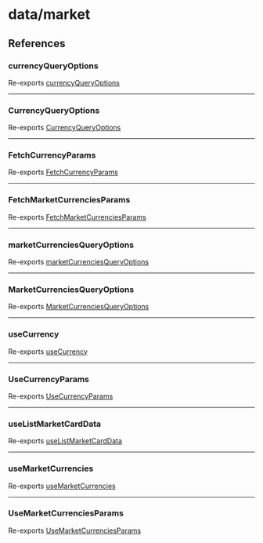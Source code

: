 # data/market

## References

### currencyQueryOptions

Re-exports [currencyQueryOptions](../data.md#currencyqueryoptions-1)

***

### CurrencyQueryOptions

Re-exports [CurrencyQueryOptions](../data.md#currencyqueryoptions)

***

### FetchCurrencyParams

Re-exports [FetchCurrencyParams](../data.md#fetchcurrencyparams)

***

### FetchMarketCurrenciesParams

Re-exports [FetchMarketCurrenciesParams](../data.md#fetchmarketcurrenciesparams)

***

### marketCurrenciesQueryOptions

Re-exports [marketCurrenciesQueryOptions](../data.md#marketcurrenciesqueryoptions-1)

***

### MarketCurrenciesQueryOptions

Re-exports [MarketCurrenciesQueryOptions](../data.md#marketcurrenciesqueryoptions)

***

### useCurrency

Re-exports [useCurrency](market/useCurrency.md#usecurrency)

***

### UseCurrencyParams

Re-exports [UseCurrencyParams](market/useCurrency.md#usecurrencyparams)

***

### useListMarketCardData

Re-exports [useListMarketCardData](market/useListMarketCardData.md#uselistmarketcarddata)

***

### useMarketCurrencies

Re-exports [useMarketCurrencies](market/useMarketCurrencies.md#usemarketcurrencies)

***

### UseMarketCurrenciesParams

Re-exports [UseMarketCurrenciesParams](market/useMarketCurrencies.md#usemarketcurrenciesparams)
